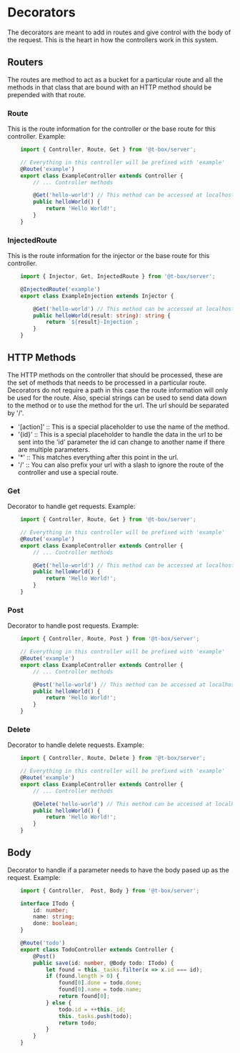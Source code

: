 # Decorators
The decorators are meant to add in routes and give control with the body of the request.  This is the heart in how the controllers work in this system.

## Routers
The routes are method to act as a bucket for a particular route and all the methods in that class that are bound with an HTTP method should be prepended with that route.

### Route
This is the route information for the controller or the base route for this controller.
Example:
```typescript
    import { Controller, Route, Get } from '@t-box/server';

    // Everything in this controller will be prefixed with 'example'
    @Route('example')
    export class ExampleController extends Controller {
        // ... Controller methods

        @Get('hello-world') // This method can be accessed at localhost/example/hello-world
        public helloWorld() {
            return 'Hello World!';
        }
    }
```
### InjectedRoute
This is the route information for the injector or the base route for this controller.
```typescript
    import { Injector, Get, InjectedRoute } from '@t-box/server';

    @InjectedRoute('example')
    export class ExampleInjection extends Injector {

        @Get('hello-world') // This method can be accessed at localhost/example/hello-world
        public helloWorld(result: string): string {
            return `${result}-Injection`;
        }
    }
```

## HTTP Methods
The HTTP methods on the controller that should be processed, these are the set of methods that needs to be processed in a particular route.  Decorators do not require a path in this case the route information will only be used for the route.  Also, special strings can be used to send data down to the method or to use the method for the url.  The url should be separated by '/'.
- '[action]' :: This is a special placeholder to use the name of the method.
- '{id}' :: This is a special placeholder to handle the data in the url to be sent into the 'id' parameter the id can change to another name if there are multiple parameters.
- '*' :: This matches everything after this point in the url.
- '/' :: You can also prefix your url with a slash to ignore the route of the controller and use a special route.

### Get
Decorator to handle get requests.
Example:
```typescript
    import { Controller, Route, Get } from '@t-box/server';

    // Everything in this controller will be prefixed with 'example'
    @Route('example')
    export class ExampleController extends Controller {
        // ... Controller methods

        @Get('hello-world') // This method can be accessed at localhost/example/hello-world
        public helloWorld() {
            return 'Hello World!';
        }
    }
```
### Post
Decorator to handle post requests.
Example:
```typescript
    import { Controller, Route, Post } from '@t-box/server';

    // Everything in this controller will be prefixed with 'example'
    @Route('example')
    export class ExampleController extends Controller {
        // ... Controller methods

        @Post('hello-world') // This method can be accessed at localhost/example/hello-world
        public helloWorld() {
            return 'Hello World!';
        }
    }
```
### Delete
Decorator to handle delete requests.
Example:
```typescript
    import { Controller, Route, Delete } from '@t-box/server';

    // Everything in this controller will be prefixed with 'example'
    @Route('example')
    export class ExampleController extends Controller {
        // ... Controller methods

        @Delete('hello-world') // This method can be accessed at localhost/example/hello-world
        public helloWorld() {
            return 'Hello World!';
        }
    }
```

## Body
Decorator to handle if a parameter needs to have the body pased up as the request.
Example:
```typescript
    import { Controller,  Post, Body } from '@t-box/server';

    interface ITodo {
        id: number;
        name: string;
        done: boolean;
    }

    @Route('todo')
    export class TodoController extends Controller {
        @Post()
        public save(id: number, @Body todo: ITodo) {
            let found = this._tasks.filter(x => x.id === id);
            if (found.length > 0) {
                found[0].done = todo.done;
                found[0].name = todo.name;
                return found[0];
            } else {
                todo.id = ++this._id;
                this._tasks.push(todo);
                return todo;
            }
        }
    }
```